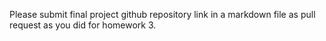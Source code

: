 Please submit final project github repository link in a markdown file as pull request as you did for homework 3. 
